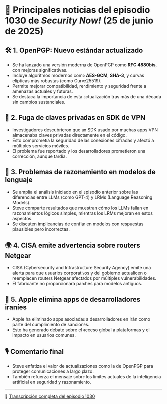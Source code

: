 # 📰 Principales noticias del episodio 1030 de *Security Now!* (25 de junio de 2025)

## 🛠️ 1. OpenPGP: Nuevo estándar actualizado
- Se ha lanzado una versión moderna de OpenPGP como **RFC 4880bis**, con mejoras significativas.
- Incluye algoritmos modernos como **AES-GCM**, **SHA-3**, y curvas elípticas más robustas (como Curve25519).
- Permite mejorar compatibilidad, rendimiento y seguridad frente a amenazas actuales y futuras.
- Se destaca la importancia de esta actualización tras más de una década sin cambios sustanciales.

## 🔐 2. Fuga de claves privadas en SDK de VPN
- Investigadores descubrieron que un SDK usado por muchas apps VPN almacenaba claves privadas directamente en el código.
- Esto comprometía la seguridad de las conexiones cifradas y afectó a múltiples servicios móviles.
- El problema fue reportado y los desarrolladores prometieron una corrección, aunque tardía.

## 🧠 3. Problemas de razonamiento en modelos de lenguaje
- Se amplía el análisis iniciado en el episodio anterior sobre las diferencias entre LLMs (como GPT-4) y LRMs (Language Reasoning Models).
- Steve comparte resultados que muestran cómo los LLMs fallan en razonamientos lógicos simples, mientras los LRMs mejoran en estos aspectos.
- Se discuten implicancias de confiar en modelos con respuestas plausibles pero incorrectas.

## 🌍 4. CISA emite advertencia sobre routers Netgear
- CISA (Cybersecurity and Infrastructure Security Agency) emite una alerta para que usuarios corporativos y del gobierno actualicen o reemplacen routers Netgear afectados por múltiples vulnerabilidades.
- El fabricante no proporcionará parches para modelos antiguos.

## 📱 5. Apple elimina apps de desarrolladores iraníes
- Apple ha eliminado apps asociadas a desarrolladores en Irán como parte del cumplimiento de sanciones.
- Esto ha generado debate sobre el acceso global a plataformas y el impacto en usuarios comunes.

## 🎙️ Comentario final
- Steve enfatiza el valor de actualizaciones como la de OpenPGP para proteger comunicaciones a largo plazo.
- También refuerza el mensaje sobre los límites actuales de la inteligencia artificial en seguridad y razonamiento.

---

🔗 [Transcripción completa del episodio 1030](https://www.grc.com/sn/sn-1030.htm)
